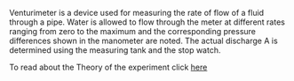 Venturimeter is a device used for measuring the rate of flow of a fluid through a pipe. Water is allowed to flow through the meter at different rates ranging from zero to the maximum and the corresponding pressure differences shown in the manometer are noted. The actual discharge A is determined using the measuring tank and the stop watch.

To read about the Theory of the experiment click [here](docs/2.Venturi_meter.pdf)

